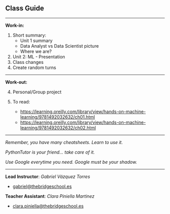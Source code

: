 ## **Class Guide**

---------

**Work-in:**

1. Short summary:
    - Unit 1 summary
    - Data Analyst vs Data Scientist picture
    - Where we are?
2. Unit 2: ML - Presentation
3. Class changes
4. Create random turns

---------

**Work-out:**

4. Personal/Group project
5. To read: 

    - https://learning.oreilly.com/library/view/hands-on-machine-learning/9781492032632/ch01.html
    - https://learning.oreilly.com/library/view/hands-on-machine-learning/9781492032632/ch02.html


---------

*Remember, you have many cheatsheets. Learn to use it.*

*PythonTutor is your friend... take care of it.*

*Use Google everytime you need. Google must be your shadow.*

---------

**Lead Instructor**: *Gabriel Vázquez Torres*

- gabriel@thebridgeschool.es

**Teacher Assistant**: *Clara Piniella Martinez*

- clara.piniella@thebridgeschool.es